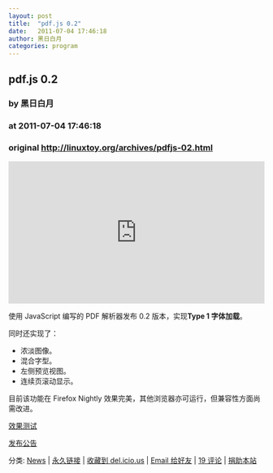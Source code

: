 ```yaml
---
layout: post
title:  "pdf.js 0.2"
date:   2011-07-04 17:46:18
author: 黑日白月
categories: program
---
```


## pdf.js 0.2
### by 黑日白月
### at 2011-07-04 17:46:18
### original <http://linuxtoy.org/archives/pdfjs-02.html>

<p><iframe src="http://feedads.g.doubleclick.net/~ah/f/r45t08ks0fj6sr7aa7q8jurtt8/300/250?ca=1&amp;fh=280#http%3A%2F%2Flinuxtoy.org%2Farchives%2Fpdfjs-02.html" width="100%" height="280" frameborder="0" scrolling="no" marginwidth="0" marginheight="0"></iframe></p><p>使用 JavaScript 编写的 PDF 解析器发布 0.2 版本，实现<strong>Type 1 字体加载</strong>。<span></span></p>

<p>同时还实现了：
<ul>
    <li>浓淡图像。</li>
    <li>混合字型。</li>
    <li>左侧预览视图。</li>
    <li>连续页滚动显示。</li>
</ul></p>

<p>目前该功能在 Firefox Nightly 效果完美，其他浏览器亦可运行，但兼容性方面尚需改进。</p>

<p><a href="http://andreasgal.github.com/pdf.js/multi_page_viewer.html">效果测试</a></p>

<p><a href="http://blog.mozilla.com/cjones/2011/07/03/pdf-js-first-milestone/">发布公告</a></p>
	<p></p>
	<p>分类: <a href="http://linuxtoy.org/category/news" title="View all posts in News" rel="category tag">News</a> | 
	<a href="http://linuxtoy.org/archives/pdfjs-02.html">永久链接</a> |
	<a href="http://delicious.com/save?url=http://linuxtoy.org/archives/pdfjs-02.html&amp;title=pdf.js%200.2">收藏到 del.icio.us</a> | 
	<a href="mailto:?Subject=Check+This+Out&amp;body=I+think+you&#39;ll+like+this:+http://linuxtoy.org/archives/pdfjs-02.html">Email 给好友</a> | 
    <a href="http://linuxtoy.org/archives/pdfjs-02.html#comments">19 评论</a> |
    <a href="http://linuxtoy.org/faq/donate">捐助本站</a></p>